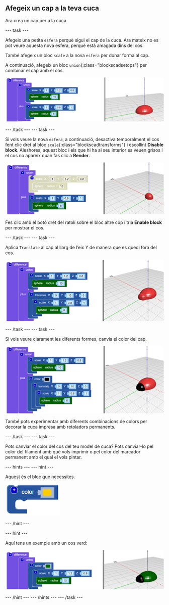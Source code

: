 ## Afegeix un cap a la teva cuca

Ara crea un cap per a la cuca.

--- task ---

Afegeix una petita `esfera` perquè sigui el cap de la cuca. Ara mateix no es pot veure aquesta nova esfera, perquè està amagada dins del cos.

També afegeix un bloc `scale` a la nova `esfera` per donar forma al cap.

A continuació, afegeix un bloc `union`{:class="blockscadsetops"} per combinar el cap amb el cos.

![captura de pantalla](images/bug-head-hidden.png)

--- /task --- --- task ---

Si vols veure la nova `esfera`, a continuació, desactiva temporalment el cos fent clic dret al bloc `scale`{:class="blockscadtransforms"} i escollint **Disable block**. Aleshores, aquest bloc i els que hi ha al seu interior es veuen grisos i el cos no apareix quan fas clic a **Render**.

![captura de pantalla](images/bug-disable.png)

Fes clic amb el botó dret del ratolí sobre el bloc altre cop i tria **Enable block** per mostrar el cos.

--- /task --- --- task ---

Aplica `Translate` al cap al llarg de l’eix Y de manera que es quedi fora del cos.

  ![captura de pantalla](images/bug-head.png)

--- /task --- --- task ---

Si vols veure clarament les diferents formes, canvia el color del cap.

![captura de pantalla](images/bug-head-black.png)

També pots experimentar amb diferents combinacions de colors per decorar la cuca impresa amb retoladors permanents.

--- /task --- --- task ---

Pots canviar el color del cos del teu model de cuca? Pots canviar-lo pel color del filament amb què vols imprimir o pel color del marcador permanent amb el qual el vols pintar.

--- hints --- --- hint ---

Aquest és el bloc que necessites.

![captura de pantalla](images/bug-colour-block.png)

--- /hint ---

--- hint ---

Aquí tens un exemple amb un cos verd:

![captura de pantalla](images/bug-body-colour.png)

--- /hint --- --- /hints --- --- /task ---




  
